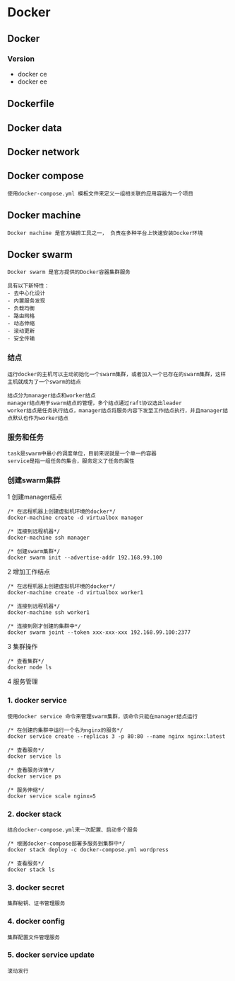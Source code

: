 # Docker

## Docker
### Version
- docker ce
- docker ee

## Dockerfile

## Docker data

## Docker network

## Docker compose
    使用docker-compose.yml 模板文件来定义一组相关联的应用容器为一个项目

## Docker machine
    Docker machine 是官方编排工具之一， 负责在多种平台上快速安装Docker环境

## Docker swarm
    Docker swarm 是官方提供的Docker容器集群服务

    具有以下新特性：
    - 去中心化设计
    - 内置服务发现
    - 负载均衡
    - 路由网格
    - 动态伸缩
    - 滚动更新
    - 安全传输

### 结点
    运行docker的主机可以主动初始化一个swarm集群，或者加入一个已存在的swarm集群，这样主机就成为了一个swarm的结点

    结点分为manager结点和worker结点
    manager结点用于swarm结点的管理，多个结点通过raft协议选出leader
    worker结点是任务执行结点，manager结点将服务内容下发至工作结点执行，并且manager结点默认也作为worker结点

### 服务和任务
    task是swarm中最小的调度单位，目前来说就是一个单一的容器
    service是指一组任务的集合，服务定义了任务的属性

### 创建swarm集群
1 创建manager结点

    /* 在远程机器上创建虚拟机环境的docker*/
    docker-machine create -d virtualbox manager

    /* 连接到远程机器*/
    docker-machine ssh manager

    /* 创建swarm集群*/
    docker swarm init --advertise-addr 192.168.99.100

2 增加工作结点

    /* 在远程机器上创建虚拟机环境的docker*/
    docker-machine create -d virtualbox worker1

    /* 连接到远程机器*/
    docker-machine ssh worker1

    /* 连接到刚才创建的集群中*/
    docker swarm joint --token xxx-xxx-xxx 192.168.99.100:2377

3 集群操作

    /* 查看集群*/
    docker node ls

4 服务管理
### 1. docker service

    使用docker service 命令来管理swarm集群，该命令只能在manager结点运行

    /* 在创建的集群中运行一个名为nginx的服务*/
    docker service create --replicas 3 -p 80:80 --name nginx nginx:latest

    /* 查看服务*/
    docker service ls

    /* 查看服务详情*/
    docker service ps

    /* 服务伸缩*/
    docker service scale nginx=5

### 2. docker stack

    结合docker-compose.yml来一次配置、启动多个服务

    /* 根据docker-compose部署多服务到集群中*/
    docker stack deploy -c docker-compose.yml wordpress

    /* 查看服务*/
    docker stack ls

### 3. docker secret

    集群秘钥、证书管理服务

### 4. docker config

    集群配置文件管理服务

### 5. docker service update

    滚动发行
